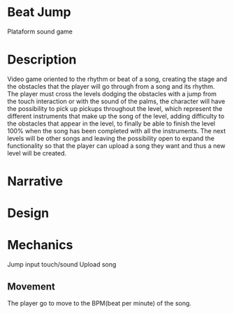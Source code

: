 # Beat Jump
Plataform sound game

# Description
Video game oriented to the rhythm or beat of a song, creating the stage and the obstacles that the player will go through from a song and its rhythm. The player must cross the levels dodging the obstacles with a jump from the touch interaction or with the sound of the palms, the character will have the possibility to pick up pickups throughout the level, which represent the different instruments that make up the song of the level, adding difficulty to the obstacles that appear in the level, to finally be able to finish the level 100% when the song has been completed with all the instruments. The next levels will be other songs and leaving the possibility open to expand the functionality so that the player can upload a song they want and thus a new level will be created.

# Narrative

# Design

# Mechanics
Jump
input touch/sound
Upload song

## Movement
The player go to move to the BPM(beat per minute) of the song.




